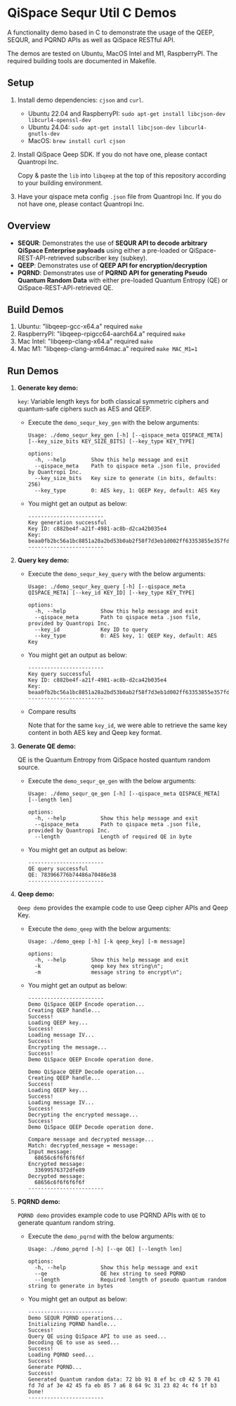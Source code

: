 # QiSpace Sequr Util C Demos

  A functionality demo based in C to demonstrate the usage of the QEEP, SEQUR, and PQRND APIs as well as QiSpace RESTful API.

  The demos are tested on Ubuntu, MacOS Intel and M1, RaspberryPI. The required building tools are documented in Makefile.

## **Setup**

1. Install demo dependencies: `cjson` and `curl`.

    - Ubuntu 22.04 and RaspberryPI:  `sudo apt-get install libcjson-dev libcurl4-openssl-dev`
    - Ubuntu 24.04: `sudo apt-get install libcjson-dev libcurl4-gnutls-dev`
    - MacOS:  `brew install curl cjson`

2. Install QiSpace Qeep SDK. If you do not have one, please contact Quantropi Inc.

     Copy & paste the `lib` into `libqeep` at the top of this repository according to your building environment.

3. Have your qispace meta config `.json` file from Quantropi Inc. If you do not have one, please contact Quantropi Inc.

## **Overview**

- **SEQUR**: Demonstrates the use of **SEQUR API to decode arbitrary QiSpace Enterprise payloads** using either a pre-loaded or QiSpace-REST-API-retrieved subscriber key (subkey).
- **QEEP**: Demonstrates use of **QEEP API for encryption/decryption** 
- **PQRND**: Demonstrates use of **PQRND API for generating Pseudo Quantum Random Data** with either pre-loaded Quantum Entropy (QE) or QiSpace-REST-API-retrieved QE.


## **Build Demos**

1. Ubuntu: "libqeep-gcc-x64.a" required
    `make`
2. RaspberryPI: "libqeep-rpigcc64-aarch64.a" required
    `make`
3. Mac Intel: "libqeep-clang-x64.a" required
    `make`
4. Mac M1: "libqeep-clang-arm64mac.a" required
      `make MAC_M1=1`

## **Run Demos**

1. **Generate key demo:**

    `key`: Variable length keys for both classical symmetric ciphers and quantum-safe ciphers such as AES and QEEP.

    - Execute the `demo_sequr_key_gen` with the below arguments:

      ```
      Usage: ./demo_sequr_key_gen [-h] [--qispace_meta QISPACE_META] [--key_size_bits KEY_SIZE_BITS] [--key_type KEY_TYPE]

      options:
        -h, --help        Show this help message and exit
        --qispace_meta    Path to qispace meta .json file, provided by Quantropi Inc.
        --key_size_bits   Key size to generate (in bits, defaults: 256)
        --key_type        0: AES key, 1: QEEP Key, default: AES Key
      ```

    - You might get an output as below:

      ```
      ------------------------
      Key generation successful
      Key ID: c882be4f-a21f-4981-ac8b-d2ca42b035e4
      Key: beaa0fb2bc56a1bc8851a28a2bd53b0ab2f58f7d3eb1d002ff63353855e357fd
      ------------------------
      ```

2. **Query key demo:**

    - Execute the `demo_sequr_key_query` with the below arguments:

      ```
      Usage: ./demo_sequr_key_query [-h] [--qispace_meta QISPACE_META] [--key_id KEY_ID] [--key_type KEY_TYPE]

      options:
        -h, --help           Show this help message and exit
        --qispace_meta       Path to qispace meta .json file, provided by Quantropi Inc.
        --key_id             Key ID to query
        --key_type           0: AES key, 1: QEEP Key, default: AES Key
      ```

    - You might get an output as below:

      ```
      ------------------------
      Key query successful
      Key ID: c882be4f-a21f-4981-ac8b-d2ca42b035e4
      Key: beaa0fb2bc56a1bc8851a28a2bd53b0ab2f58f7d3eb1d002ff63353855e357fd
      ------------------------
      ```

    - Compare results

      Note that for the same `key_id`, we were able to retrieve the same key content in both AES key and Qeep key format.


3. **Generate QE demo:**

      QE is the Quantum Entropy from QiSpace hosted quantum random source.

      - Execute the `demo_sequr_qe_gen` with the below arguments:

        ```
        Usage: ./demo_sequr_qe_gen [-h] [--qispace_meta QISPACE_META] [--length len]

        options:
          -h, --help           Show this help message and exit
          --qispace_meta       Path to qispace meta .json file, provided by Quantropi Inc.
          --length             Length of required QE in byte
        ```

      - You might get an output as below:

        ```
        ------------------------
        QE query successful
        QE: 783966776b74486a70486e38
        ------------------------
        ```
4. **Qeep demo:**

      `Qeep demo` provides the example code to use Qeep cipher APIs and Qeep Key.

      - Execute the `demo_qeep` with the below arguments:

        ```
        Usage: ./demo_qeep [-h] [-k qeep_key] [-m message]

        options:
          -h, --help        Show this help message and exit
          -k                qeep key hex string\n";
          -m                message string to encrypt\n";
        ```

      - You might get an output as below:

        ```
        ------------------------
        Demo QiSpace QEEP Encode operation...
        Creating QEEP handle...
        Success!
        Loading QEEP key...
        Success!
        Loading message IV...
        Success!
        Encrypting the message...
        Success!
        Demo QiSpace QEEP Encode operation done.

        Demo QiSpace QEEP Decode operation...
        Creating QEEP handle...
        Success!
        Loading QEEP key...
        Success!
        Loading message IV...
        Success!
        Decrypting the encrypted message...
        Success!
        Demo QiSpace QEEP Decode operation done.

        Compare message and decrypted message...
        Match: decrypted_message = message: 
        Input message: 
          68656c6f6f6f6f6f
        Encrypted message: 
          33699576372dfe89
        Decrypted message: 
          68656c6f6f6f6f6f
        ------------------------
        ```

5. **PQRND demo:**

      `PQRND demo` provides example code to use PQRND APIs with `QE` to generate quantum random string.

      - Execute the `demo_pqrnd` with the below arguments:

        ```
        Usage: ./demo_pqrnd [-h] [--qe QE] [--length len]

        options:
          -h, --help           Show this help message and exit
          --qe                 QE hex string to seed PQRND
          --length             Required length of pseudo quantum random string to generate in bytes
        ```

      - You might get an output as below:

        ```
        ------------------------
        Demo SEQUR PQRND operations...
        Initializing PQRND handle...
        Success!
        Query QE using QiSpace API to use as seed...
        Decoding QE to use as seed...
        Success!
        Loading PQRND seed...
        Success!
        Generate PQRND...
        Success!
        Generated Quantum random data: 72 bb 91 8 ef bc c0 42 5 70 41 fd 7d af 3e 42 45 fa eb 85 7 a6 8 64 9c 31 23 82 4c f4 1f b3 
        Done!
        ------------------------
        ```